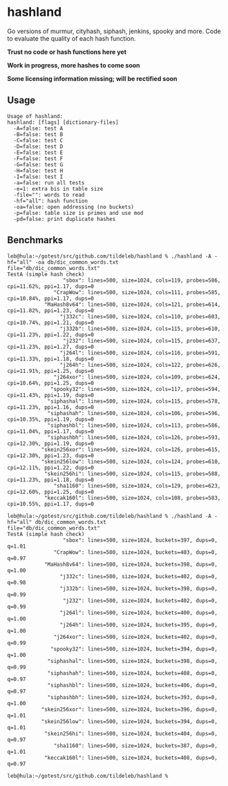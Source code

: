 hashland
========

Go versions of murmur, cityhash, siphash, jenkins, spooky and more.
Code to evaluate the quality of each hash function.

**Trust no code or hash functions here yet**

**Work in progress, more hashes to come soon**

**Some licensing information missing; will be rectified soon**

Usage
-----
	Usage of hashland:
	hashland: [flags] [dictionary-files]
	  -A=false: test A
	  -B=false: test B
	  -C=false: test C
	  -D=false: test D
	  -E=false: test E
	  -F=false: test F
	  -G=false: test G
	  -H=false: test H
	  -I=false: test I
	  -a=false: run all tests
	  -e=1: extra bis in table size
	  -file="": words to read
	  -hf="all": hash function
	  -oa=false: open addressing (no buckets)
	  -p=false: table size is primes and use mod
	  -pd=false: print duplicate hashes

Benchmarks
----------

	leb@hula:~/gotest/src/github.com/tildeleb/hashland % ./hashland -A -hf="all" -oa db/dic_common_words.txt                    
	file="db/dic_common_words.txt"
	TestA (simple hash check)
		              "sbox": lines=500, size=1024, cols=119, probes=586, cpi=11.62%, ppi=1.17, dups=0
		           "CrapWow": lines=500, size=1024, cols=111, probes=585, cpi=10.84%, ppi=1.17, dups=0
		        "MaHash8v64": lines=500, size=1024, cols=121, probes=614, cpi=11.82%, ppi=1.23, dups=0
		             "j332c": lines=500, size=1024, cols=110, probes=603, cpi=10.74%, ppi=1.21, dups=0
		             "j332b": lines=500, size=1024, cols=115, probes=610, cpi=11.23%, ppi=1.22, dups=0
		              "j232": lines=500, size=1024, cols=115, probes=637, cpi=11.23%, ppi=1.27, dups=0
		             "j264l": lines=500, size=1024, cols=116, probes=591, cpi=11.33%, ppi=1.18, dups=0
		             "j264h": lines=500, size=1024, cols=122, probes=626, cpi=11.91%, ppi=1.25, dups=0
		           "j264xor": lines=500, size=1024, cols=109, probes=624, cpi=10.64%, ppi=1.25, dups=0
		          "spooky32": lines=500, size=1024, cols=117, probes=594, cpi=11.43%, ppi=1.19, dups=0
		         "siphashal": lines=500, size=1024, cols=115, probes=578, cpi=11.23%, ppi=1.16, dups=0
		         "siphashah": lines=500, size=1024, cols=106, probes=596, cpi=10.35%, ppi=1.19, dups=0
		         "siphashbl": lines=500, size=1024, cols=113, probes=586, cpi=11.04%, ppi=1.17, dups=0
		         "siphashbh": lines=500, size=1024, cols=126, probes=593, cpi=12.30%, ppi=1.19, dups=0
		       "skein256xor": lines=500, size=1024, cols=126, probes=615, cpi=12.30%, ppi=1.23, dups=0
		       "skein256low": lines=500, size=1024, cols=124, probes=610, cpi=12.11%, ppi=1.22, dups=0
		        "skein256hi": lines=500, size=1024, cols=115, probes=588, cpi=11.23%, ppi=1.18, dups=0
		           "sha1160": lines=500, size=1024, cols=129, probes=623, cpi=12.60%, ppi=1.25, dups=0
		        "keccak160l": lines=500, size=1024, cols=108, probes=583, cpi=10.55%, ppi=1.17, dups=0
	
	leb@hula:~/gotest/src/github.com/tildeleb/hashland % ./hashland -A -hf="all" db/dic_common_words.txt 
	file="db/dic_common_words.txt"
	TestA (simple hash check)
		              "sbox": lines=500, size=1024, buckets=397, dups=0, q=1.01
		           "CrapWow": lines=500, size=1024, buckets=403, dups=0, q=0.97
		        "MaHash8v64": lines=500, size=1024, buckets=398, dups=0, q=1.00
		             "j332c": lines=500, size=1024, buckets=402, dups=0, q=0.98
		             "j332b": lines=500, size=1024, buckets=398, dups=0, q=0.99
		              "j232": lines=500, size=1024, buckets=402, dups=0, q=0.99
		             "j264l": lines=500, size=1024, buckets=400, dups=0, q=1.00
		             "j264h": lines=500, size=1024, buckets=395, dups=0, q=1.00
		           "j264xor": lines=500, size=1024, buckets=402, dups=0, q=0.99
		          "spooky32": lines=500, size=1024, buckets=394, dups=0, q=1.00
		         "siphashal": lines=500, size=1024, buckets=398, dups=0, q=0.99
		         "siphashah": lines=500, size=1024, buckets=408, dups=0, q=0.97
		         "siphashbl": lines=500, size=1024, buckets=406, dups=0, q=0.97
		         "siphashbh": lines=500, size=1024, buckets=393, dups=0, q=1.00
		       "skein256xor": lines=500, size=1024, buckets=396, dups=0, q=1.01
		       "skein256low": lines=500, size=1024, buckets=394, dups=0, q=1.01
		        "skein256hi": lines=500, size=1024, buckets=404, dups=0, q=0.97
		           "sha1160": lines=500, size=1024, buckets=387, dups=0, q=1.01
		        "keccak160l": lines=500, size=1024, buckets=408, dups=0, q=0.97
	
	leb@hula:~/gotest/src/github.com/tildeleb/hashland % 



